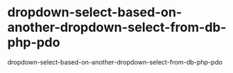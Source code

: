 # dropdown-select-based-on-another-dropdown-select-from-db-php-pdo
 dropdown-select-based-on-another-dropdown-select-from-db-php-pdo
